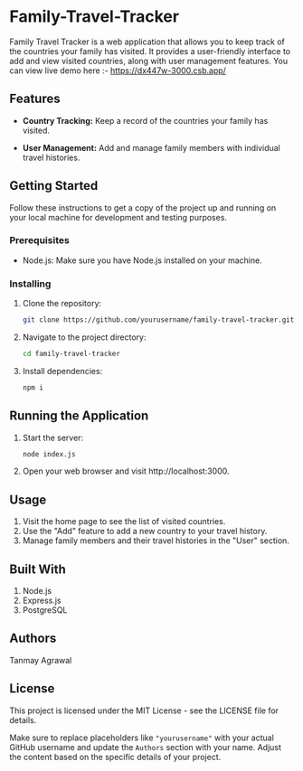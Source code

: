 # Family-Travel-Tracker

Family Travel Tracker is a web application that allows you to keep track of the countries your family has visited. It provides a user-friendly interface to add and view visited countries, along with user management features.
You can view live demo here :- https://dx447w-3000.csb.app/

## Features

- **Country Tracking:** Keep a record of the countries your family has visited.

- **User Management:** Add and manage family members with individual travel histories.

## Getting Started

Follow these instructions to get a copy of the project up and running on your local machine for development and testing purposes.

### Prerequisites

- Node.js: Make sure you have Node.js installed on your machine.

### Installing

1. Clone the repository:

   ```bash
   git clone https://github.com/yourusername/family-travel-tracker.git
2. Navigate to the project directory:
   ```bash
   cd family-travel-tracker
3. Install dependencies:
   ```bash
   npm i
   
## Running the Application
1. Start the server:
   ```bash
   node index.js
2. Open your web browser and visit http://localhost:3000.

## Usage
1. Visit the home page to see the list of visited countries.
2. Use the "Add" feature to add a new country to your travel history.
3. Manage family members and their travel histories in the "User" section.

## Built With
1. Node.js
2. Express.js
3. PostgreSQL

## Authors
Tanmay Agrawal

## License
This project is licensed under the MIT License - see the LICENSE file for details.


Make sure to replace placeholders like `"yourusername"` with your actual GitHub username and update the `Authors` section with your name. Adjust the content based on the specific details of your project.

